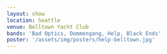 ```yaml
---
layout: show
location: Seattle
venue: Belltown Yacht Club
bands: 'Bad Optics, Dommengang, Help, Black Ends'
poster: '/assets/img/posters/help-belltown.jpg'
---
```


